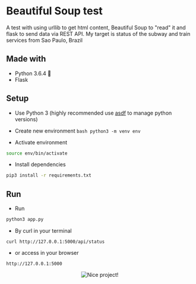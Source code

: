 # Beautiful Soup test

A test with using urllib to get html content, Beautiful Soup to "read" it and flask to send data via REST API. My target is status of the subway and train services from Sao Paulo, Brazil

## Made with

  - Python 3.6.4 :snake:
  - Flask

## Setup

  - Use Python 3 (highly recommended use [asdf](https://github.com/asdf-vm/asdf) to manage python versions)

  -  Create new environment
    ```bash
    python3 -m venv env
    ```
  -  Activate environment
  ```bash
  source env/bin/activate
  ```
  -  Install dependencies
  ```bash
  pip3 install -r requirements.txt
  ```

## Run

  - Run
  ```bash
  python3 app.py
  ```

  - By curl in your terminal
  ```
  curl http://127.0.0.1:5000/api/status
  ```

  - or access in your browser
  ```
  http://127.0.0.1:5000
  ```

<div align="center">
  <img src="https://media.giphy.com/media/xTiTnHvXHHxOTcdmxO/giphy.gif" alt="Nice project!"/>
</div>

